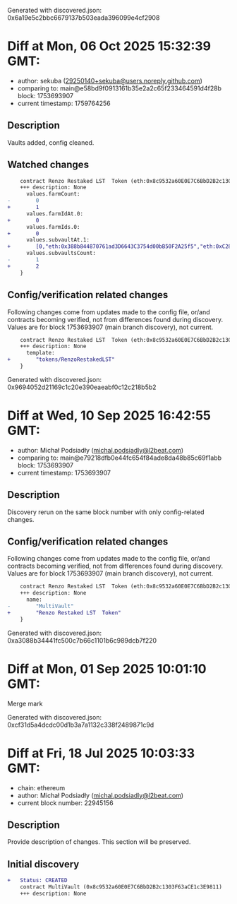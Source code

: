 Generated with discovered.json: 0x6a19e5c2bbc6679137b503eada396099e4cf2908

# Diff at Mon, 06 Oct 2025 15:32:39 GMT:

- author: sekuba (<29250140+sekuba@users.noreply.github.com>)
- comparing to: main@e58bd9f0913161b35e2a2c65f233464591d4f28b block: 1753693907
- current timestamp: 1759764256

## Description

Vaults added, config cleaned.

## Watched changes

```diff
    contract Renzo Restaked LST  Token (eth:0x8c9532a60E0E7C6BbD2B2c1303F63aCE1c3E9811) {
    +++ description: None
      values.farmCount:
-        0
+        1
      values.farmIdAt.0:
+        0
      values.farmIds.0:
+        0
      values.subvaultAt.1:
+        [0,"eth:0x388b844870761ad3D6643C3754d00bB50F2A25f5","eth:0xC2886FbAa5fe0713aC68441B20C2f2d8665b6598"]
      values.subvaultsCount:
-        1
+        2
    }
```

## Config/verification related changes

Following changes come from updates made to the config file,
or/and contracts becoming verified, not from differences found during
discovery. Values are for block 1753693907 (main branch discovery), not current.

```diff
    contract Renzo Restaked LST  Token (eth:0x8c9532a60E0E7C6BbD2B2c1303F63aCE1c3E9811) {
    +++ description: None
      template:
+        "tokens/RenzoRestakedLST"
    }
```

Generated with discovered.json: 0x9694052d21169c1c20e390eaeabf0c12c218b5b2

# Diff at Wed, 10 Sep 2025 16:42:55 GMT:

- author: Michał Podsiadły (<michal.podsiadly@l2beat.com>)
- comparing to: main@e79218dfb0e44fc654f84ade8da48b85c69f1abb block: 1753693907
- current timestamp: 1753693907

## Description

Discovery rerun on the same block number with only config-related changes.

## Config/verification related changes

Following changes come from updates made to the config file,
or/and contracts becoming verified, not from differences found during
discovery. Values are for block 1753693907 (main branch discovery), not current.

```diff
    contract Renzo Restaked LST  Token (eth:0x8c9532a60E0E7C6BbD2B2c1303F63aCE1c3E9811) {
    +++ description: None
      name:
-        "MultiVault"
+        "Renzo Restaked LST  Token"
    }
```

Generated with discovered.json: 0xa3088b34441fc500c7b66c1101b6c989dcb7f220

# Diff at Mon, 01 Sep 2025 10:01:10 GMT:

Merge mark

Generated with discovered.json: 0xcf31d5a4dcdc00d1b3a7a1132c338f2489871c9d

# Diff at Fri, 18 Jul 2025 10:03:33 GMT:

- chain: ethereum
- author: Michał Podsiadły (<michal.podsiadly@l2beat.com>)
- current block number: 22945156

## Description

Provide description of changes. This section will be preserved.

## Initial discovery

```diff
+   Status: CREATED
    contract MultiVault (0x8c9532a60E0E7C6BbD2B2c1303F63aCE1c3E9811)
    +++ description: None
```

